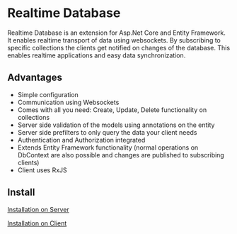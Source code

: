 # Realtime Database
Realtime Database is an extension for Asp.Net Core and Entity Framework.
It enables realtime transport of data using websockets.
By subscribing to specific collections the clients get notified on changes of the database.
This enables realtime applications and easy data synchronization.

## Advantages

- Simple configuration
- Communication using Websockets
- Comes with all you need: Create, Update, Delete functionality on collections
- Server side validation of the models using annotations on the entity
- Server side prefilters to only query the data your client needs
- Authentication and Authorization integrated
- Extends Entity Framework functionality 
(normal operations on DbContext are also possible and changes are published to subscribing clients)
- Client uses RxJS

## Install

[Installation on Server](Server.md)

[Installation on Client](DemoClient/projects/ng-realtime-database/Readme.md)